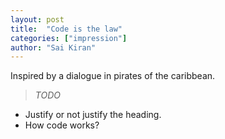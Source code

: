 ```yaml
---
layout: post
title:  "Code is the law"
categories: ["impression"]
author: "Sai Kiran"
---
```


Inspired by a dialogue in pirates of the caribbean.

>*TODO*

- Justify or not justify the heading.
- How code works?

